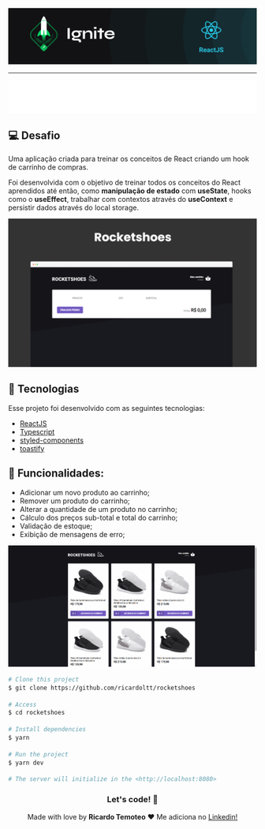 <img alt="ignite banner" src="./.github/image-back.png" />

___

<div align="center">
<img src="./.github/logo.svg" alt="rocketshoes logo"/>
</div>

## 💻 Desafio

Uma aplicação criada para treinar os conceitos de React  criando um hook de carrinho de compras.

Foi desenvolvida com o objetivo de treinar todos os conceitos do React aprendidos até então, como **manipulação de estado** com **useState**, hooks como o **useEffect**, trabalhar com contextos através do **useContext** e persistir dados através do local storage.

<img alt="ignite" src="./.github/1.jpeg" />

## 🚀 Tecnologias

Esse projeto foi desenvolvido com as seguintes tecnologias:

- [ReactJS](https://pt-br.reactjs.org/)
- [Typescript](https://www.typescriptlang.org/)
- [styled-components](https://styled-components.com/)
- [toastify](https://www.npmjs.com/package/react-toastify)


## 🔖 Funcionalidades:
- Adicionar um novo produto ao carrinho;
- Remover um produto do carrinho;
- Alterar a quantidade de um produto no carrinho;
- Cálculo dos preços sub-total e total do carrinho;
- Validação de estoque;
- Exibição de mensagens de erro;

![vídeo tela](https://github.com/ricardoltt/rocketshoes/blob/main/.github/gif-site.gif)

```bash
# Clone this project
$ git clone https://github.com/ricardoltt/rocketshoes

# Access
$ cd rocketshoes

# Install dependencies
$ yarn

# Run the project
$ yarn dev

# The server will initialize in the <http://localhost:8080>
```

<div align="center">

### Let's code! 🚀

Made with love by **Ricardo Temoteo** ❤️ Me adiciona no [Linkedin!](https://www.linkedin.com/in/ricardoltt/)

</div>